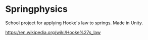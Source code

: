 # Springphysics
School project for applying Hooke's law to springs. Made in Unity.

https://en.wikipedia.org/wiki/Hooke%27s_law
